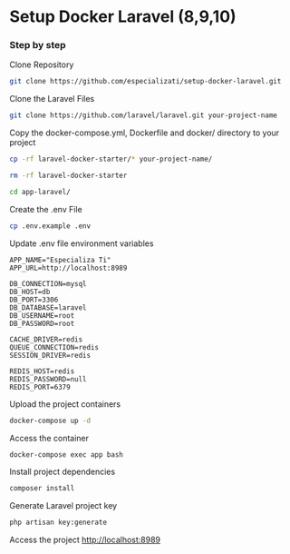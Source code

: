 # Setup Docker Laravel (8,9,10)

### Step by step

Clone Repository

```sh
git clone https://github.com/especializati/setup-docker-laravel.git
```

Clone the Laravel Files

```sh
git clone https://github.com/laravel/laravel.git your-project-name
```

Copy the docker-compose.yml, Dockerfile and docker/ directory to your project

```sh
cp -rf laravel-docker-starter/* your-project-name/
```

```sh
rm -rf laravel-docker-starter
```

```sh
cd app-laravel/
```

Create the .env File

```sh
cp .env.example .env
```

Update .env file environment variables

```dosini
APP_NAME="Especializa Ti"
APP_URL=http://localhost:8989

DB_CONNECTION=mysql
DB_HOST=db
DB_PORT=3306
DB_DATABASE=laravel
DB_USERNAME=root
DB_PASSWORD=root

CACHE_DRIVER=redis
QUEUE_CONNECTION=redis
SESSION_DRIVER=redis

REDIS_HOST=redis
REDIS_PASSWORD=null
REDIS_PORT=6379
```

Upload the project containers

```sh
docker-compose up -d
```

Access the container

```sh
docker-compose exec app bash
```

Install project dependencies

```sh
composer install
```

Generate Laravel project key

```sh
php artisan key:generate
```

Access the project
[http://localhost:8989](http://localhost:8989)
